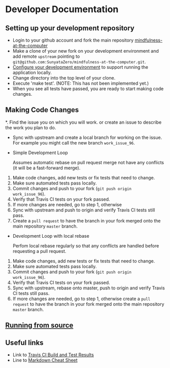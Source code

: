# Developer Documentation 

## Setting up your development repository

* Login to your github account and fork the main repository [mindfulness-at-the-computer](https://github.com/SunyataZero/mindfulness-at-the-computer)
* Make a clone of your new fork on your development environment and add remote `upstream` pointing to `git@github.com:SunyataZero/mindfulness-at-the-computer.git`. 
* [Configure your development environment](docs/configure_dev_env.md) to support running the application locally.
* Change directory into the top level of your clone.
* Execute 'make test'. (NOTE: This has not been implemented yet.)
* When you see all tests have passed, you are ready to start making code changes.

## Making Code Changes

*. Find the issue you on which you will work. or create an issue to describe the work you plan to do.
* Sync with upstream and create a local branch for working on the issue. For example you might call the new branch `work_issue_96`.
* Simple Development Loop

   Assumes automatic rebase on pull request merge not have any conflicts (it will be a fast-forward merge).

 1. Make code changes, add new tests or fix tests that need to change.
 2. Make sure automated tests pass locally.
 3. Commit changes and push to your fork (`git push origin work_issue_96`).
 4. Verify that Travis CI tests on your fork passed.
 6. If more changes are needed, go to step 1, otherwise 
 5. Sync with upstream and push to origin and verify Travis CI tests still pass.
 6. Create a `pull request` to have the branch in your fork merged onto the main repository `master` branch.

* Development Loop with local rebase

   Perfom local rebase regularly so that any conflicts are handled before requesting a pull request.

 1. Make code changes, add new tests or fix tests that need to change.
 2. Make sure automated tests pass locally.
 3. Commit changes and push to your fork (`git push origin work_issue_96`).
 4. Verify that Travis CI tests on your fork passed.
 5. Sync with upstream, rebase onto master, push to origin and verify Travis CI tests still pass.
 6. If more changes are needed, go to step 1, otherwise create a `pull request` to have the branch in your fork merged onto the main repository `master` branch.

## [Running from source](running-from-source.md)

## Useful links
* Link to [Travis CI Build and Test Results](https://travis-ci.org/SunyataZero/mindfulness-at-the-computer)
* Line to [Markdown Cheat Sheet](https://github.com/adam-p/markdown-here/wiki/Markdown-Cheatsheet)

